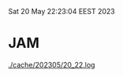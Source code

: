 Sat 20 May 22:23:04 EEST 2023
# JAM
<a href='./cache/202305/20_22.log'>./cache/202305/20_22.log</a>
